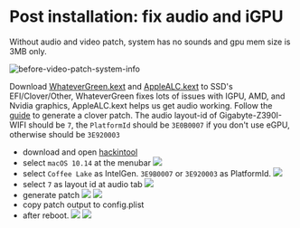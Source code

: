 # Post installation: fix audio and iGPU

  Without audio and video patch, system has no sounds and gpu mem size is 3MB only.

  ![before-video-patch-system-info](./screenshots/fix-audio-video/before-video-patch-system-info.jpg)

  Download [WhateverGreen.kext](https://github.com/acidanthera/WhateverGreen/releases) and [AppleALC.kext](https://github.com/acidanthera/AppleALC/releases) to SSD's EFI/Clover/Other, WhateverGreen fixes lots of issues with IGPU, AMD, and Nvidia graphics, AppleALC.kext helps us get audio working.  Follow the [guide](https://www.tonymacx86.com/threads/an-idiots-guide-to-lilu-and-its-plug-ins.260063/) to generate a clover patch. The audio layout-id of Gigabyte-Z390I-WIFI should be `7`, the `PlatformId` should be `3E0B0007` if you don't use eGPU, otherwise should be `3E920003`

- download and open [hackintool](https://www.tonymacx86.com/threads/release-hackintool-v1-9-6.254559/)
- select `macOS 10.14` at the menubar
  ![]( ./screenshots/fix-audio-video/select-macos.jpg )
- select `Coffee Lake` as IntelGen. `3E9B0007` or `3E920003` as PlatformId.
  ![](./screenshots/fix-audio-video/platform-id.jpg)
- select `7` as layout id at audio tab
  ![](./screenshots/fix-audio-video/layout-id.jpg)
- generate patch
  ![](./screenshots/fix-audio-video/generate-patch-1.jpg)
  ![](./screenshots/fix-audio-video/generate-patch-2.jpg)
- copy patch output to config.plist
- after reboot.
  ![](./screenshots/fix-audio-video/after-patch-system-info.jpg)
  ![](./screenshots/fix-audio-video/after-patch-hackintool-info.jpg)
